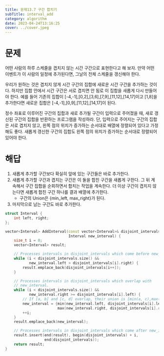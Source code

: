 ```yaml
---
title: 문제13.7 구간 합치기
subTitle: interval_add
category: algorithm
date: 2023-04-24T13:16:25
cover: ../cover.jpeg
---
```


# 문제

어떤 사람의 하루 스케줄을 겹치지 않는 시간 구간으로 표현한다고 해 보자. 만약 어떤 이벤트가 이 사람의 일정에 추가된다면, 그날의 전체 스케줄을 갱신해야 한다.

우리가 원하는 것은 겹치지 않게 시간 구간의 집합에 새로운 시간 구간을 추가하는 것이다. 하지만 집합 안에서 시간 구간은 서로 겹치면 안 됨로 이 집합을 새롭게 다시 만들어야 한다. 예를 들어 기존의 집합이 [-4,-1],[0,2],[3,6],[7,9],[11,12],[14,17]이고 [1,8]을 추가한다면 새로운 집합은 [-4,-1],[0,9],[11,12],[14,17]이 된다.

정수 좌표로 이루어진 구간의 집합과 새로 추가될 구간이 입력으로 주어졌을 때, 새로 갱신된 구간의 집합을 반환하는 프로그램을 작성하라. 단, 입력으로 주어지는 구간의 집합은 서로 겹치지 않고, 왼쪽 점의 위치가 증가하는 순서대로 배열에 정렬되어 있다고 가정해도 좋다. 새롭게 갱신한 구간의 집합도 왼쪽 점의 위치가 증가하는 순서대로 정렬되어 있어야 한다.

# 해답

1. 새롭게 추가할 구간보다 확실히 앞에 있는 구간들은 바로 추가한다.
2. 새롭게 추가할 구간과 겹치는 구간은 이 둘을 합친 구간을 새롭게 구한다. 그 뒤 계속해서 구간 집합을 순회하면서 합치는 작업을 계속한다. 더 이상 구간이 겹치지 않는다면 새롭게 합친 구간 하나를 결과 배열에 추가한다.
   - 구간의 Union은 {min_left, max_right}가 된다.
3. 마지막으로 남는 구간도 바로 추가한다.

```cpp
struct Interval {
    int left, right;
};

vector<Interval> AddInterval(const vector<Interval>& disjoint_intervals,
                             Interval new_interval) {
    size_t i = 0;
    vector<Interval> result;

    // Processes intervals in disjoint_intervals which come before new_interval.
    while (i < disjoint_intervals.size() &&
           new_interval.left > disjoint_intervals[i].right) {
        result.emplace_back(disjoint_intervals[i++]);
    }

    // Processes intervals in disjoint_intervals which overlap with
    // new_interval.
    while (i < disjoint_intervals.size() &&
           new_interval.right >= disjoint_intervals[i].left) {
        // If [a, b] and [c, d] overlap, their union is [min(a, c),max(b, d)].
        new_interval = {min(new_interval.left, disjoint_intervals[i].left),
                        max(new_interval.right, disjoint_intervals[i].right)};
        ++i;
    }
    result.emplace_back(new_interval);

    // Processes intervals in disjoint_intervals which come after new_interval.
    result.insert(end(result), begin(disjoint_intervals) + i,
                  end(disjoint_intervals));
    return result;
}
```
